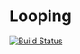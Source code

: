 # Looping

[![Build Status](https://github.com/vale981/Looping.jl/actions/workflows/CI.yml/badge.svg?branch=main)](https://github.com/vale981/Looping.jl/actions/workflows/CI.yml?query=branch%3Amain)
